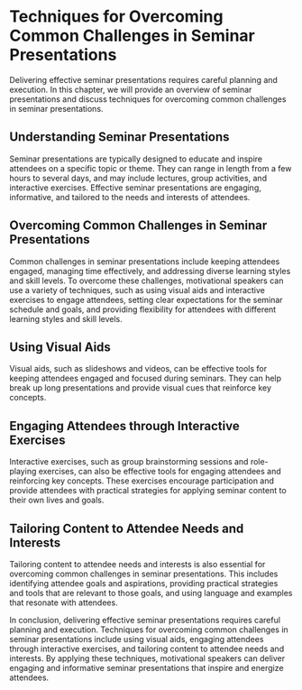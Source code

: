 # Techniques for Overcoming Common Challenges in Seminar Presentations

Delivering effective seminar presentations requires careful planning and execution. In this chapter, we will provide an overview of seminar presentations and discuss techniques for overcoming common challenges in seminar presentations.

Understanding Seminar Presentations
-----------------------------------

Seminar presentations are typically designed to educate and inspire attendees on a specific topic or theme. They can range in length from a few hours to several days, and may include lectures, group activities, and interactive exercises. Effective seminar presentations are engaging, informative, and tailored to the needs and interests of attendees.

Overcoming Common Challenges in Seminar Presentations
-----------------------------------------------------

Common challenges in seminar presentations include keeping attendees engaged, managing time effectively, and addressing diverse learning styles and skill levels. To overcome these challenges, motivational speakers can use a variety of techniques, such as using visual aids and interactive exercises to engage attendees, setting clear expectations for the seminar schedule and goals, and providing flexibility for attendees with different learning styles and skill levels.

Using Visual Aids
-----------------

Visual aids, such as slideshows and videos, can be effective tools for keeping attendees engaged and focused during seminars. They can help break up long presentations and provide visual cues that reinforce key concepts.

Engaging Attendees through Interactive Exercises
------------------------------------------------

Interactive exercises, such as group brainstorming sessions and role-playing exercises, can also be effective tools for engaging attendees and reinforcing key concepts. These exercises encourage participation and provide attendees with practical strategies for applying seminar content to their own lives and goals.

Tailoring Content to Attendee Needs and Interests
-------------------------------------------------

Tailoring content to attendee needs and interests is also essential for overcoming common challenges in seminar presentations. This includes identifying attendee goals and aspirations, providing practical strategies and tools that are relevant to those goals, and using language and examples that resonate with attendees.

In conclusion, delivering effective seminar presentations requires careful planning and execution. Techniques for overcoming common challenges in seminar presentations include using visual aids, engaging attendees through interactive exercises, and tailoring content to attendee needs and interests. By applying these techniques, motivational speakers can deliver engaging and informative seminar presentations that inspire and energize attendees.
